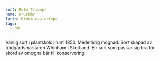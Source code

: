 ```yaml
---
sort: Rote Triumpf
name: Krusbär
latin: Ribes uva-crispa
tags:
  - bär
---
```


Vanlig sort i plantskolor runt 1850. Medeltidig mognad. Sort skapad av trädgårdsmästaren Whinham i Skottland. En sort som passar sig bra för skörd av omogna bär till konservering.
